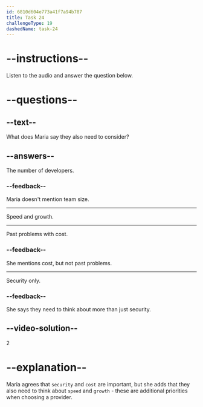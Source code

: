 ```yaml
---
id: 6810d604e773a41f7a94b787
title: Task 24
challengeType: 19
dashedName: task-24
---
```


<!-- (Audio) Maria: Security and cost are important, but we also need to think about speed and growth. -->

# --instructions--

Listen to the audio and answer the question below.

# --questions--

## --text--

What does Maria say they also need to consider?

## --answers--

The number of developers.

### --feedback--

Maria doesn't mention team size.

---

Speed and growth.

---

Past problems with cost.

### --feedback--

She mentions cost, but not past problems.

---

Security only.

### --feedback--

She says they need to think about more than just security.

## --video-solution--

2

# --explanation--

Maria agrees that `security` and `cost` are important, but she adds that they also need to think about `speed` and `growth` - these are additional priorities when choosing a provider.
